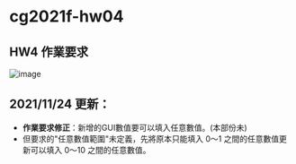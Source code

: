 # cg2021f-hw04

## HW4 作業要求
![image](https://user-images.githubusercontent.com/33050071/142375913-68e3ef4b-34a4-4a0c-8715-2c3148d2b635.png)

## 2021/11/24 更新：
* **作業要求修正**：新增的GUI數值要可以填入任意數值。(本部份未)
* 但要求的"任意數值範圍"未定義，先將原本只能填入 0～1 之間的任意數值更新可以填入 0～10 之間的任意數值。
